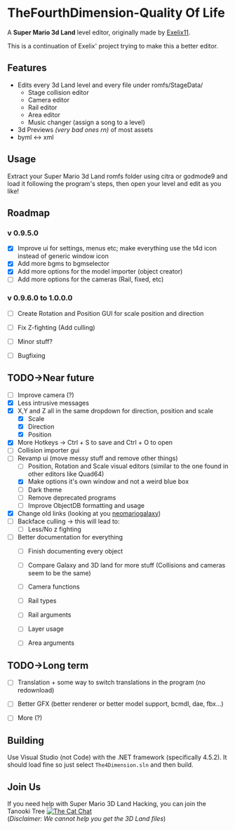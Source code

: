 # TheFourthDimension-Quality Of Life
A **Super Mario 3d Land** level editor, originally made by [Exelix11](https://github.com/exelix11).

This is a continuation of Exelix' project trying to make this a better editor.


## Features
- Edits every 3d Land level and every file under romfs/StageData/
  - Stage collision editor
  - Camera editor
  - Rail editor
  - Area editor
  - Music changer (assign a song to a level)
- 3d Previews *(very bad ones rn)* of most assets
- byml <-> xml 


## Usage
Extract your Super Mario 3d Land romfs folder using citra or godmode9 and load it following the program's steps, then open your level and edit as you like!

## Roadmap
### v 0.9.5.0
- [X] Improve ui for settings, menus etc; make everything use the t4d icon instead of generic window icon
- [x] Add more bgms to bgmselector
- [x] Add more options for the model importer (object creator)
- [ ] Add more options for the cameras (Rail, fixed, etc)

### v 0.9.6.0 to 1.0.0.0
- [ ] Create Rotation and Position GUI for scale position and direction
- [ ] Fix Z-fighting (Add culling)
- [ ] Minor stuff?
- [ ] Bugfixing


## TODO->Near future
- [ ] Improve camera (?)
- [x] Less intrusive messages
- [x] X,Y and Z all in the same dropdown for direction, position and scale
  - [x] Scale
  - [x] Direction
  - [X] Position
- [x] More Hotkeys -> Ctrl + S to save and Ctrl + O to open
- [ ] Collision importer gui
- [ ] Revamp ui (move messy stuff and remove other things)
  - [ ] Position, Rotation and Scale visual editors (similar to the one found in other editors like Quad64)
  - [x] Make options it's own window and not a weird blue box
  - [ ] Dark theme
  - [ ] Remove deprecated programs
  - [ ] Improve ObjectDB formatting and usage 
- [x] Change old links (looking at you [neomariogalaxy](http://neomariogalaxy.bplaced.net/objectdb/3dl_download.php))
- [ ] Backface culling -> this will lead to:
  - [ ] Less/No z fighting
- [ ] Better documentation for everything
  - [ ] Finish documenting every object
  - [ ] Compare Galaxy and 3D land for more stuff (Collisions and cameras seem to be the same)
  - [ ] Camera functions
  - [ ] Rail types
  - [ ] Rail arguments
  - [ ] Layer usage
  - [ ] Area arguments


## TODO->Long term
- [ ] Translation + some way to switch translations in the program (no redownload)
- [ ] Better GFX (better renderer or better model support, bcmdl, dae, fbx...)
- [ ] More (?)


## Building

Use Visual Studio (not Code) with the .NET framework (specifically 4.5.2).
It should load fine so just select `The4Dimension.sln` and then build.


## Join Us
If you need help with Super Mario 3D Land Hacking, you can join the Tanooki Tree  <a href="https://discord.gg/CXJgeUk"><img src="https://img.shields.io/discord/308323056592486420.svg?color=7289da&logo=discord&logoColor=white" alt="The Cat Chat" /></a> <br/>(*Disclaimer: We cannot help you get the 3D Land files*)


